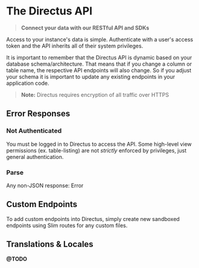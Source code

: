 # The Directus API

> **Connect your data with our RESTful API and SDKs**

Access to your instance's data is simple. Authenticate with a user's access token and the API inherits all of their system privileges.

It is important to remember that the Directus API is dynamic based on your database schema/architecture. That means that if you change a column or table name, the respective API endpoints will also change. So if you adjust your schema it is important to update any existing endpoints in your application code.

>  **Note:** Directus requires encryption of all traffic over HTTPS

## Error Responses

### Not Authenticated
You must be logged in to Directus to access the API. Some high-level view permissions (ex. table-listing) are not *strictly* enforced by privileges, just general authentication.

### Parse
Any non-JSON response: Error

## Custom Endpoints
To add custom endpoints into Directus, simply create new sandboxed endpoints using Slim routes for any custom files.

## Translations & Locales

**@TODO**